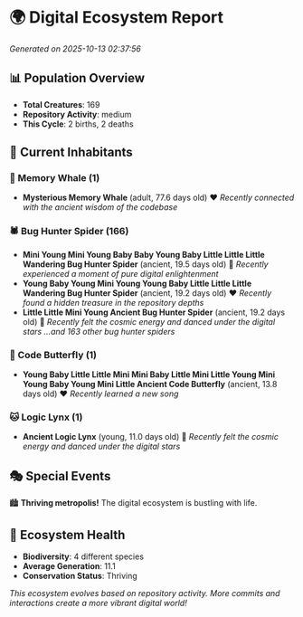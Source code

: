 # 🌍 Digital Ecosystem Report
*Generated on 2025-10-13 02:37:56*

## 📊 Population Overview
- **Total Creatures**: 169
- **Repository Activity**: medium
- **This Cycle**: 2 births, 2 deaths

## 👥 Current Inhabitants

### 🐋 Memory Whale (1)
- **Mysterious Memory Whale** (adult, 77.6 days old) ❤️
  *Recently connected with the ancient wisdom of the codebase*

### 🕷️ Bug Hunter Spider (166)
- **Mini Young Mini Young Baby Baby Young Baby Little Little Little Wandering Bug Hunter Spider** (ancient, 19.5 days old) 💛
  *Recently experienced a moment of pure digital enlightenment*
- **Young Baby Young Mini Young Young Baby Little Little Little Wandering Bug Hunter Spider** (ancient, 19.2 days old) ❤️
  *Recently found a hidden treasure in the repository depths*
- **Little Little Mini Young Ancient Bug Hunter Spider** (ancient, 19.2 days old) 💚
  *Recently felt the cosmic energy and danced under the digital stars*
  *...and 163 other bug hunter spiders*

### 🦋 Code Butterfly (1)
- **Young Baby Little Little Mini Mini Baby Little Mini Little Young Mini Young Baby Young Mini Little Ancient Code Butterfly** (ancient, 13.8 days old) ❤️
  *Recently learned a new song*

### 🐱 Logic Lynx (1)
- **Ancient Logic Lynx** (young, 11.0 days old) 💚
  *Recently felt the cosmic energy and danced under the digital stars*

## 🎭 Special Events

🏙️ **Thriving metropolis!** The digital ecosystem is bustling with life.

## 🔬 Ecosystem Health
- **Biodiversity**: 4 different species
- **Average Generation**: 11.1
- **Conservation Status**: Thriving

*This ecosystem evolves based on repository activity. More commits and interactions create a more vibrant digital world!*